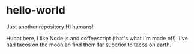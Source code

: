 # hello-world
Just another repository
Hi humans!

Hubot here, I like Node.js and coffeescript (that's what I'm made of!).
I've had tacos on the moon an find them far superior to tacos on earth.
